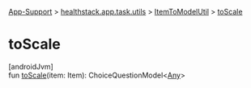 
[App-Support](../../../index.html) > [healthstack.app.task.utils](../index.html) > [ItemToModelUtil](index.html) > [toScale](to-scale.html)



# toScale



[androidJvm]\
fun [toScale](to-scale.html)(item: Item): ChoiceQuestionModel&lt;[Any](https://kotlinlang.org/api/latest/jvm/stdlib/kotlin/-any/index.html)&gt;




